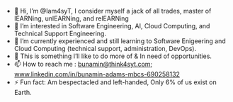 - 👋 Hi, I’m @Iam4syT, I consider myself a jack of all trades, master of lEARNing, unlEARNing, and relEARNing
- 👀 I’m interested in Software Engineering, AI, Cloud Computing, and Technical Support Engineering. 
- 🌱 I’m currently experienced and still learning to Software Enigeering and Cloud Computing (technical support, administration, DevOps).
- 💞️ This is something I’ll like to do more of & In need of opportunities.
- 📫 How to reach me : bunamin@think4syt.com; www.linkedin.com/in/bunamin-adams-mbcs-690258132
- ⚡ Fun fact: Am bespectacled and left-handed, Only 6% of us exist on Earth.

<!---
Iam4syT/Iam4syT is a ✨ special ✨ repository because its `README.md` (this file) appears on your GitHub profile.
You can click the Preview link to take a look at your changes.
--->
